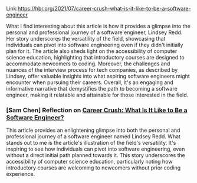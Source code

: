 Link:https://hbr.org/2021/07/career-crush-what-is-it-like-to-be-a-software-engineer

What I find interesting about this article is how it provides a glimpse 
into the personal and professional journey of a software engineer, 
Lindsey Redd. Her story underscores the versatility of the field, 
showcasing that individuals can pivot into software engineering even if 
they didn't initially plan for it. The article also sheds light on the 
accessibility of computer science education, highlighting that 
introductory courses are designed to accommodate newcomers to coding. 
Moreover, the challenges and nuances of the interview process for tech 
companies, as described by Lindsey, offer valuable insights into what 
aspiring software engineers might encounter when pursuing their careers. 
Overall, it's an engaging and informative narrative that demystifies the 
path to becoming a software engineer, making it relatable and attainable 
for those interested in the field.

### [Sam Chen] Reflection on [Career Crush: What Is It Like to Be a Software Engineer?](https://hbr.org/2021/07/career-crush-what-is-it-like-to-be-a-software-engineer)

This article provides an enlightening glimpse into both the personal and professional journey of a software engineer named Lindsey Redd. What stands out to me is the article's illustration of the field's versatility. It's inspiring to see how individuals can pivot into software engineering, even without a direct initial path planned towards it. This story underscores the accessibility of computer science education, particularly noting how introductory courses are welcoming to newcomers without prior coding experience.
